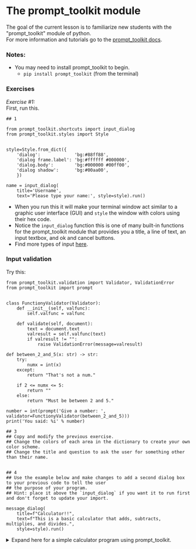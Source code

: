 # The prompt_toolkit module  

The goal of the current lesson is to familiarize new students with the "prompt_toolkit" module of python.  
For more information and tutorials go to the [prompt_toolkit docs](https://python-prompt-toolkit.readthedocs.io/en/master/pages/getting_started.html#getting-started).

### Notes: 
- You may need to install prompt_toolkit to begin.
  - `pip install prompt_toolkit` (from the terminal) 

### Exercises

<i>Exercise #1:</i>  
First, run this.
```python3
## 1

from prompt_toolkit.shortcuts import input_dialog
from prompt_toolkit.styles import Style


style=Style.from_dict({
    'dialog':             'bg:#88ff88',
    'dialog frame.label': 'bg:#ffffff #000000',
    'dialog.body':        'bg:#000000 #00ff00',
    'dialog shadow':      'bg:#00aa00',
    })

name = input_dialog(
    title='Username',
    text='Please type your name:', style=style).run()
```

- When you run this it will make your terminal window act similar to a graphic user interface (GUI) and `style` the window with colors using their hex code.  
- Notice the `input_dialog` function this is one of many built-in functions for the prompt_toolkit module that provides you a title, a line of text, an input textbox, and ok and cancel buttons.
- Find more types of input [here](https://python-prompt-toolkit.readthedocs.io/en/master/pages/dialogs.html).

### Input validation

Try this:

```python3
from prompt_toolkit.validation import Validator, ValidationError
from prompt_toolkit import prompt


class FunctionyValidator(Validator):
    def __init__(self, valfunc):
        self.valfunc = valfunc
        
    def validate(self, document):
        text = document.text
        valresult = self.valfunc(text)
        if valresult != "":
            raise ValidationError(message=valresult)

def between_2_and_5(x: str) -> str:
    try:
        numx = int(x)
    except:
        return "That's not a num."
    
    if 2 <= numx <= 5:
        return ""
    else:
        return "Must be between 2 and 5."

number = int(prompt('Give a number: ', validator=FunctionyValidator(between_2_and_5)))
print('You said: %i' % number)
```

```python3
## 3
## Copy and modify the previous exercise.
## Change the colors of each area in the dictionary to create your own color scheme.
## Change the title and question to ask the user for something other than their name.


## 4
## Use the example below and make changes to add a second dialog box to your previous code to tell the user
## the purpose of your program.
## Hint: place it above the `input_dialog` if you want it to run first and don't forget to update your import.

message_dialog(
    title=f"Calculator!!",
    text=f"This is a basic calculator that adds, subtracts, multiplies, and divides.",
    style=style).run()
```
<details><summary>Expand here for a simple calculator program using prompt_toolkit.</summary>
  
```python3
  
## Convert the basic calculator practical exercise to use functions and prompt_toolkit

from prompt_toolkit.shortcuts import button_dialog, input_dialog, message_dialog, yes_no_dialog
from prompt_toolkit.styles import Style


style=Style.from_dict({
    'dialog':             'bg:#2c66d3',
    'dialog frame.label': 'bg:#ffffff #000000',
    'dialog.body':        'bg:#000000 #00ff00',
    'dialog shadow':      'bg:#89827e',
    })

name = input_dialog(
    title='Username',
    text='Please type your name:', style=style).run()
message_dialog(
    title=f"{name}'s calculator!!",
    text=f"Greetings, {name}\nThis is a basic calculator that adds, subtracts, multiplies, and divides.", style=style).run()
dontstop = True

while dontstop == True:  
    firstnum = float(input_dialog(
        title=f"{name}'s input",
        text='Please type a number:', style=style).run())
    secondnum = float(input_dialog(
        title=f"{name}'s  second input",
        text='Please type another number:', style=style).run())
    operation = button_dialog(
        title='Operation',
        text=f'Choose an operation {name}?',
        buttons=[
            ('Add', 'sum'),
            ('Subtract', 'difference'),
            ('Multiply', 'product'),
            ('Divide', 'quotient')
        ], style=style
    ).run()
    if operation == 'sum':
        result = firstnum + secondnum
    elif operation == 'difference':
        result = firstnum - secondnum
    elif operation == 'product':
        result = firstnum * secondnum
    elif operation == 'quotient':
        result = firstnum / secondnum
    message_dialog(
            title=f"{name}'s Result",
            text=f"The {operation} is {result}", style=style).run()
    result = yes_no_dialog(
        title='Confirmation',
        text=f'Would you like to perform another calculation {name}?', style=style).run()
    if result == False:
        message_dialog(
            title='Exiting',
            text=f'Thank you for playing {name}, Goodbye', style=style).run()
        dontstop = False

  
```
</details>
